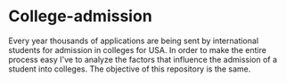# College-admission
Every year thousands of applications are being sent by international students for admission in colleges for USA. In order to make the entire process easy I've to analyze the factors that influence the admission of a student into colleges. The objective of this repository is the same. 
